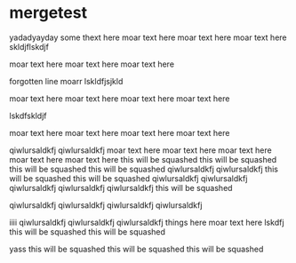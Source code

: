 # mergetest

yadadyayday some thext here
moar text here
moar text here
moar text here
skldjflskdjf

moar text here
moar text here
moar text here

forgotten line
moarr
lskldfjsjkld

moar text here
moar text here
moar text here
moar text here

lskdfskldjf

moar text here
moar text here
moar text here
moar text here

qiwlursaldkfj
qiwlursaldkfj
moar text here
moar text here
moar text here
moar text here
moar text here
this will be squashed
this will be squashed
this will be squashed
this will be squashed
qiwlursaldkfj
qiwlursaldkfj
this will be squashed
this will be squashed
qiwlursaldkfj
qiwlursaldkfj
qiwlursaldkfj
qiwlursaldkfj
qiwlursaldkfj
this will be squashed

qiwlursaldkfj
qiwlursaldkfj
qiwlursaldkfj
qiwlursaldkfj

iiii
qiwlursaldkfj
qiwlursaldkfj
qiwlursaldkfj
things here
moar text here
lskdfj
this will be squashed
this will be squashed

yass
this will be squashed
this will be squashed
this will be squashed
